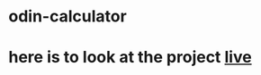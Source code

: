 # odin-calculator

# here is to look at the project <a href = "muratyardimci.github.io/odin-calculator/index.html">live</a>
